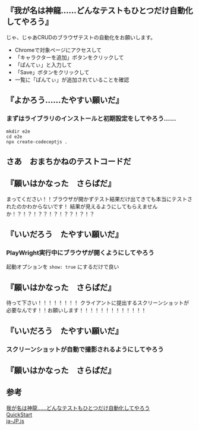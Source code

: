 

## 『我が名は神龍……どんなテストもひとつだけ自動化してやろう』
じゃ、じゃあCRUDのブラウザテストの自動化をお願いします。

* Chromeで対象ページにアクセスして
* 「キャラクターを追加」ボタンをクリックして
* 「ぱんてぃ」と入力して
* 「Save」ボタンをクリックして
* 一覧に「ぱんてぃ」が追加されていることを確認

## 『よかろう……たやすい願いだ』
### まずはライブラリのインストールと初期設定をしてやろう……

```
mkdir e2e
cd e2e
npx create-codeceptjs .
```

## さあ　おまちかねのテストコードだ

## 『願いはかなった　さらばだ』
まってください！！ブラウザが開かずテスト結果だけ出てきても本当にテストされたのかわからないです！
結果が見えるようにしてもらえませんか！？！？！？？！？！？？！？！？

## 『いいだろう　たやすい願いだ』
### PlayWright実行中にブラウザが開くようにしてやろう
起動オプションを `show: true` にするだけで良い

## 『願いはかなった　さらばだ』
待って下さい！！！！！！！！
クライアントに提出するスクリーンショットが必要なんです！！お願いします！！！！！！！！！！！！！
## 『いいだろう　たやすい願いだ』
### スクリーンショットが自動で撮影されるようにしてやろう
## 『願いはかなった　さらばだ』

## 参考
[我が名は神龍……どんなテストもひとつだけ自動化してやろう](https://qiita.com/tsuemura/items/56ba9942565963858d8f)  
[QuickStart](https://codecept.io/quickstart/)  
[ja-JP.js](https://github.com/codeceptjs/CodeceptJS/blob/3.x/translations/ja-JP.js)
